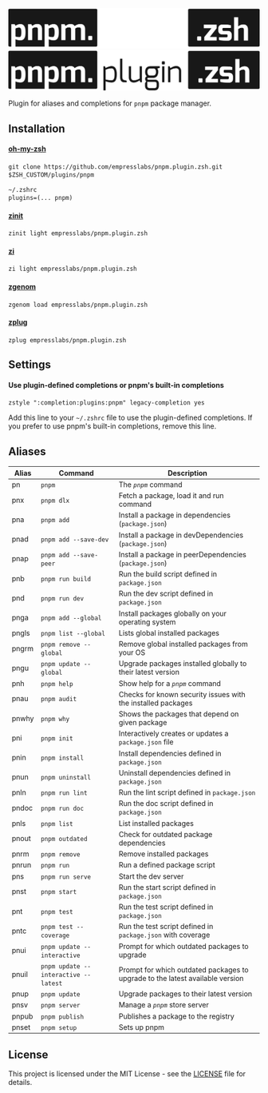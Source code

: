 <p align="center">
  <a href="#gh-dark-mode-only" target="_blank" rel="noopener noreferrer">
    <img src=".github/assets/night.svg" alt="pnpm.plugin.zsh">
  </a>

  <a href="#gh-light-mode-only" target="_blank" rel="noopener noreferrer">
    <img src=".github/assets/day.svg" alt="pnpm.plugin.zsh">
  </a>
</p>

Plugin for aliases and completions for `pnpm` package manager.

## Installation

#### [oh-my-zsh](https://github.com/ohmyzsh/ohmyzsh)

```shell
git clone https://github.com/empresslabs/pnpm.plugin.zsh.git $ZSH_CUSTOM/plugins/pnpm
```

```shell
~/.zshrc
plugins=(... pnpm)
```

#### [zinit](https://github.com/zdharma-continuum/zinit)

```shell
zinit light empresslabs/pnpm.plugin.zsh
```

#### [zi](https://github.com/z-shell/zi)

```shell
zi light empresslabs/pnpm.plugin.zsh
```

#### [zgenom](https://github.com/jandamm/zgenom)

```shell
zgenom load empresslabs/pnpm.plugin.zsh
```

#### [zplug](https://github.com/zplug/zplug)

```shell
zplug empresslabs/pnpm.plugin.zsh
```

## Settings

#### Use plugin-defined completions or pnpm's built-in completions

```shell
zstyle ":completion:plugins:pnpm" legacy-completion yes
```

Add this line to your `~/.zshrc` file to use the plugin-defined completions. If you prefer to use pnpm's built-in completions, remove this line.

## Aliases

| Alias | Command                              | Description                                                                   |
| ----- | ------------------------------------ | ----------------------------------------------------------------------------- |
| pn    | `pnpm`                               | The _`pnpm`_ command                                                          |
| pnx   | `pnpm dlx`                           | Fetch a package, load it and run command                                      |
| pna   | `pnpm add`                           | Install a package in dependencies (`package.json`)                            |
| pnad  | `pnpm add --save-dev`                | Install a package in devDependencies (`package.json`)                         |
| pnap  | `pnpm add --save-peer`               | Install a package in peerDependencies (`package.json`)                        |
| pnb   | `pnpm run build`                     | Run the build script defined in `package.json`                                |
| pnd   | `pnpm run dev`                       | Run the dev script defined in `package.json`                                  |
| pnga  | `pnpm add --global`                  | Install packages globally on your operating system                            |
| pngls | `pnpm list --global`                 | Lists global installed packages                                               |
| pngrm | `pnpm remove --global`               | Remove global installed packages from your OS                                 |
| pngu  | `pnpm update --global`               | Upgrade packages installed globally to their latest version                   |
| pnh   | `pnpm help`                          | Show help for a _`pnpm`_ command                                              |
| pnau  | `pnpm audit`                         | Checks for known security issues with the installed packages                  |
| pnwhy | `pnpm why`                           | Shows the packages that depend on given package                               |
| pni   | `pnpm init`                          | Interactively creates or updates a `package.json` file                        |
| pnin  | `pnpm install`                       | Install dependencies defined in `package.json`                                |
| pnun  | `pnpm uninstall`                     | Uninstall dependencies defined in `package.json`                              |
| pnln  | `pnpm run lint`                      | Run the lint script defined in `package.json`                                 |
| pndoc | `pnpm run doc`                       | Run the doc script defined in `package.json`                                  |
| pnls  | `pnpm list`                          | List installed packages                                                       |
| pnout | `pnpm outdated`                      | Check for outdated package dependencies                                       |
| pnrm  | `pnpm remove`                        | Remove installed packages                                                     |
| pnrun | `pnpm run`                           | Run a defined package script                                                  |
| pns   | `pnpm run serve`                     | Start the dev server                                                          |
| pnst  | `pnpm start`                         | Run the start script defined in `package.json`                                |
| pnt   | `pnpm test`                          | Run the test script defined in `package.json`                                 |
| pntc  | `pnpm test --coverage`               | Run the test script defined in `package.json` with coverage                   |
| pnui  | `pnpm update --interactive`          | Prompt for which outdated packages to upgrade                                 |
| pnuil | `pnpm update --interactive --latest` | Prompt for which outdated packages to upgrade to the latest available version |
| pnup  | `pnpm update`                        | Upgrade packages to their latest version                                      |
| pnsv  | `pnpm server`                        | Manage a _`pnpm`_ store server                                                |
| pnpub | `pnpm publish`                       | Publishes a package to the registry                                           |
| pnset | `pnpm setup`                         | Sets up pnpm                                                                  |

## License

This project is licensed under the MIT License - see the [LICENSE](LICENSE) file for details.
